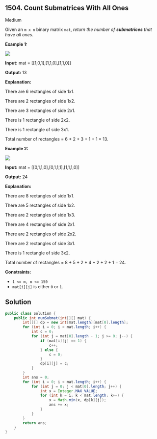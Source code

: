 ## 1504\. Count Submatrices With All Ones

Medium

Given an `m x n` binary matrix `mat`, _return the number of **submatrices** that have all ones_.

**Example 1:**

![](https://assets.leetcode.com/uploads/2021/10/27/ones1-grid.jpg)

**Input:** mat = \[\[1,0,1],[1,1,0],[1,1,0]]

**Output:** 13

**Explanation:** 

There are 6 rectangles of side 1x1.

There are 2 rectangles of side 1x2. 

There are 3 rectangles of side 2x1.

There is 1 rectangle of side 2x2. 

There is 1 rectangle of side 3x1. 

Total number of rectangles = 6 + 2 + 3 + 1 + 1 = 13.

**Example 2:**

![](https://assets.leetcode.com/uploads/2021/10/27/ones2-grid.jpg)

**Input:** mat = \[\[0,1,1,0],[0,1,1,1],[1,1,1,0]]

**Output:** 24

**Explanation:**

There are 8 rectangles of side 1x1.

There are 5 rectangles of side 1x2.

There are 2 rectangles of side 1x3.

There are 4 rectangles of side 2x1.

There are 2 rectangles of side 2x2.

There are 2 rectangles of side 3x1.

There is 1 rectangle of side 3x2. 

Total number of rectangles = 8 + 5 + 2 + 4 + 2 + 2 + 1 = 24.

**Constraints:**

*   `1 <= m, n <= 150`
*   `mat[i][j]` is either `0` or `1`.

## Solution

```java
public class Solution {
    public int numSubmat(int[][] mat) {
        int[][] dp = new int[mat.length][mat[0].length];
        for (int i = 0; i < mat.length; i++) {
            int c = 0;
            for (int j = mat[0].length - 1; j >= 0; j--) {
                if (mat[i][j] == 1) {
                    c++;
                } else {
                    c = 0;
                }
                dp[i][j] = c;
            }
        }
        int ans = 0;
        for (int i = 0; i < mat.length; i++) {
            for (int j = 0; j < mat[0].length; j++) {
                int x = Integer.MAX_VALUE;
                for (int k = i; k < mat.length; k++) {
                    x = Math.min(x, dp[k][j]);
                    ans += x;
                }
            }
        }
        return ans;
    }
}
```